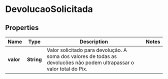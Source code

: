 # DevolucaoSolicitada

## Properties
Name | Type | Description | Notes
------------ | ------------- | ------------- | -------------
**valor** | **String** | Valor solicitado para devolução. A soma dos valores de todas as devolucões não podem ultrapassar o valor total do Pix. | 
